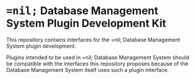 # <tt>=nil;</tt> Database Management System Plugin Development Kit

This repository contains interfaces for the =nil; Database Management System plugin development.

Plugins intended to be used in =nil; Database Management System should be compatible with the interfaces this
 repository
 proposes because of the Database Management System itself uses such a plugin interface.
